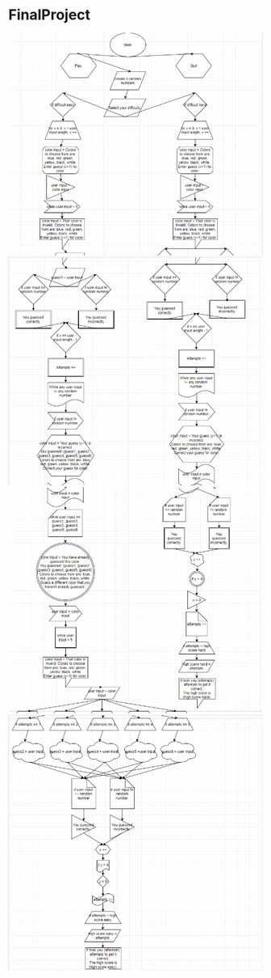 # FinalProject
<img src="Flow Chart pt1.PNG" alt="Flow chart pt1 img">
<img src="Flow Chart pt2.PNG" alt="Flow chart pt2 img">
<img src="Flow Chart pt3.PNG" alt="Flow chart pt3 img">
<img src="Flow Chart pt4.PNG" alt="Flow chart pt4 img">
